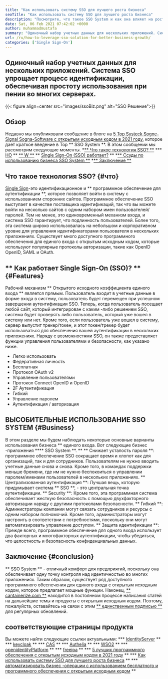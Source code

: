 ```yaml
---
title: "Как использовать систему SSO для лучшего роста бизнеса" 
seoTitle: "Как использовать систему SSO для лучшего роста бизнеса" 
description: "Посмотрите, что такое SSO System и как она влияет на рост вашего бизнеса. Системы отдельных входов с открытым исходным кодом широко используются на малом и корпоративном уровне." 
date: Sat, 06 Feb 2021 07:42:02 +0000
author: muhammadmustafa
summary: "Одиночный набор учетных данных для нескольких приложений. Система SSO упрощает процесс идентификации, обеспечивая простоту использования при пении во многих серверах." 
url: /ru/how-to-leverage-sso-solution-for-better-business-growth/
categories: ['Single Sign-On']
---
```


## Одиночный набор учетных данных для нескольких приложений. Система SSO упрощает процесс идентификации, обеспечивая простоту использования при пении во многих серверах.

{{< figure align=center src="images/ssoBiz.png" alt="SSO Решение">}}


## Обзор
Недавно мы опубликовали сообщение в блоге на [5 Top Systeck Sogne-Signal Sogna-Software с открытым исходным кодом в 2021 году][1], которое дает краткое введение в Top ** SSO System **. В этом сообщении мы рассмотрим следующие моменты.
  *[** Что такое технология SSO? **][2]
  *** [HO][3] ** [** W **][3] ** [Single Sign-On (SSO) работает?][3] **
  *[** Ссуды по использованию бизнеса SSO System **][4]
  *[** Заключение **][5]

## Что такое технология SSO? {#что}
[Single Sign][6]-это идентификационное и ** программное обеспечение для аутентификации **, которое позволяет войти в систему с использованием сторонних сайтов. Программное обеспечение SSO выступает в качестве поставщика идентификаций, так что вы можете войти на несколько сайтов с одним набором имен пользователей/паролей. Тем не менее, это единовременный механизм входа, и система SSO гарантирует, что подлинность пользователей.
Более того, эта система широко использовалась на небольшом и корпоративном уровне для управления идентификаторами пользователя в нескольких приложениях. Существует много доступного программного обеспечения для единого входа с открытым исходным кодом, которые используют популярные протоколы авторизации, такие как OpenID OpenID, SAML и OAuth.

## ** Как работает Single Sign-On (SSO)? ** {#Features}
Рабочий механизм ** Открытого исходного коэффициента единого входа ** является прямым. Пользователь входит в учетные данные в форме входа в систему, пользователь будет перемещен при успешном завершении аутентификации SSO. Теперь, когда пользователь посещает любой сайт, который интегрирован с каким -либо решением SSO, система будет проверять либо пользователь, который уже вошел в систему или нет. Кроме того, если пользователь уже вошел в систему, сервер выпустит трекер/токен, и этот токен/трекер будет использоваться для обеспечения вашей аутентификации в нескольких приложениях. Наряду с возможностями SSO, он также предоставляет функции управления пользователями и безопасности, как указано ниже.
  * Легко использовать
  * Федеративная личность
  * Бесплатная
  * Протокол OAuth v2
  * Управление пользователями
  * Протокол Connect OpenID и OpenID
  * 2F Аутентификация
  * Гибкий
  * Управление паролем
  * Аутентификация / авторизация

## ВЫСОБИТЕЛЬНЫЕ ИСПОЛЬЗОВАНИЕ SSO SYSTEM {#Business}
В этом разделе мы будем наблюдать некоторые основные варианты использования бизнеса ** единого входа. Вот следующие бизнес -приложения **** SSO System **. **
** Снижает усталость пароля **: программное обеспечение SSO сокращает время и хлопот как для организаций, так и для сотрудников. Пользователям не нужно вводить учетные данные снова и снова. Кроме того, в командах поддержки меньше бремени, где им не нужно беспокоиться о управлении паролем/именами пользователей в нескольких приложениях.
** Централизованная аутентификация **: Лучшая вещь, которую придумывает система ** SSO **, - это центральная точка аутентификации.
** Security **: Кроме того, эта программная система обеспечивает жесткую безопасность с помощью двухфакторного авторизации наряду с другими протоколами безопасности.
** Гибкий **: Администраторы компании могут связать сотрудников и ресурсы с одним набором полномочий. Кроме того, администраторы могут настроить в соответствии с потребностями, поскольку они могут автоматизировать управление доступом.
** Защита идентификации **: Прежде всего, программное обеспечение для одного входа использует два факторных и многофакторных аутентификации, чтобы убедиться, что целостность и безопасность конфиденциальных данных.

## Заключение {#conclusion}
** SSO System ** - отличный комфорт для предприятий, поскольку она обеспечивает одну точку контроля над идентичностью во многих приложениях. Таким образом, существует ряд доступного программного обеспечения для единого входа с открытым исходным кодом, которое предлагает мощные функции.
Наконец, [** cantainerize.com **][7] находится в постоянном процессе написания статей на дальнейшие темы и продукты с открытым исходным кодом. Поэтому, пожалуйста, оставайтесь на связи с этим [** единственным подписью **][6] для регулярных обновлений.

## соответствующие страницы продукта
Вы можете найти следующие ссылки актуальными:
  *** [IdentityServer][8] **
  *** [keycloak][9] **
  *** [CAS][10] **
  *** [Authelia][11] **
  *** [WSO2][12] **
  *** [openidentityPlatform][13] **
  *** [freeipa][14] **
  *** [5 лучших программного обеспечения с открытым исходным кодом в 2021 году][1] **
  *** [Как использовать систему SSO для лучшего роста бизнеса][15] **
  *** [автоматизировать бизнес -операции с использованием бесплатного и программного обеспечения с открытым исходным кодом][16] **

  
[1]: https://blog.containerize.com/single-sign-on/top-5-open-source-single-sign-on-software-in-the-year-2021/
[2]: #what
[3]: #features
[4]: #business
[5]: #Conclusion
[6]: https://products.containerize.com/single-sign-on/
[7]: https://www.containerize.com/
[8]: https://products.containerize.com/single-sign-on/identity-server
[9]: https://products.containerize.com/single-sign-on/keycloak
[10]: https://products.containerize.com/single-sign-on/cas
[11]: https://products.containerize.com/single-sign-on/authelia
[12]: https://products.containerize.com/single-sign-on/wso2
[13]: https://products.containerize.com/single-sign-on/openidentityplatform
[14]: https://products.containerize.com/single-sign-on/freeipa
[15]: https://blog.containerize.com/single-sign-on/ru/how-to-leverage-sso-solution-for-better-business-growth/
[16]: https://blog.containerize.com/blogging/automate-business-operations-using-open-source-software/
